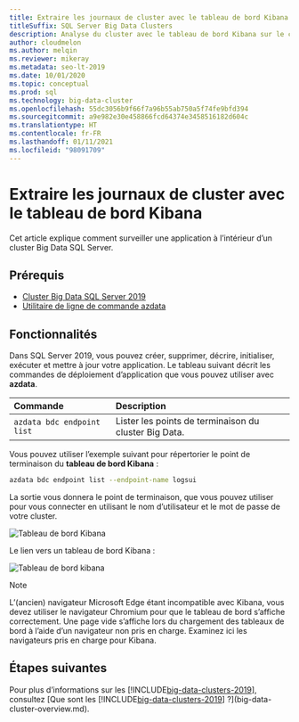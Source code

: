```yaml
---
title: Extraire les journaux de cluster avec le tableau de bord Kibana
titleSuffix: SQL Server Big Data Clusters
description: Analyse du cluster avec le tableau de bord Kibana sur le cluster Big Data SQL Server 2019.
author: cloudmelon
ms.author: melqin
ms.reviewer: mikeray
ms.metadata: seo-lt-2019
ms.date: 10/01/2020
ms.topic: conceptual
ms.prod: sql
ms.technology: big-data-cluster
ms.openlocfilehash: 55dc3056b9f66f7a96b55ab750a5f74fe9bfd394
ms.sourcegitcommit: a9e982e30e458866fcd64374e3458516182d604c
ms.translationtype: HT
ms.contentlocale: fr-FR
ms.lasthandoff: 01/11/2021
ms.locfileid: "98091709"
---
```

# <a name="check-out-cluster-logs--with-kibana-dashboard"></a>Extraire les journaux de cluster avec le tableau de bord Kibana

Cet article explique comment surveiller une application à l’intérieur d’un cluster Big Data SQL Server.

## <a name="prerequisites"></a>Prérequis

- [Cluster Big Data SQL Server 2019](deployment-guidance.md)
- [Utilitaire de ligne de commande azdata](../azdata/install/deploy-install-azdata.md)

## <a name="capabilities"></a>Fonctionnalités

Dans SQL Server 2019, vous pouvez créer, supprimer, décrire, initialiser, exécuter et mettre à jour votre application. Le tableau suivant décrit les commandes de déploiement d’application que vous pouvez utiliser avec **azdata**.

|Commande |Description |
|:---|:---|
|`azdata bdc endpoint list` | Lister les points de terminaison du cluster Big Data. |


Vous pouvez utiliser l’exemple suivant pour répertorier le point de terminaison du **tableau de bord Kibana** :

```bash
azdata bdc endpoint list --endpoint-name logsui 
```

La sortie vous donnera le point de terminaison, que vous pouvez utiliser pour vous connecter en utilisant le nom d’utilisateur et le mot de passe de votre cluster. 

![Tableau de bord Kibana](media/big-data-cluster-monitor-cluster/kibana-dashboard-endpoint.png)


Le lien vers un tableau de bord Kibana :

![Tableau de bord kibana](./media/view-cluster-status/kibana-dashboard.png)

> [!NOTE]
> L’(ancien) navigateur Microsoft Edge étant incompatible avec Kibana, vous devez utiliser le navigateur Chromium pour que le tableau de bord s’affiche correctement. Une page vide s’affiche lors du chargement des tableaux de bord à l’aide d’un navigateur non pris en charge. Examinez ici les navigateurs pris en charge pour Kibana.

## <a name="next-steps"></a>Étapes suivantes

Pour plus d’informations sur les [!INCLUDE[big-data-clusters-2019](../includes/ssbigdataclusters-ss-nover.md)], consultez [Que sont les [!INCLUDE[big-data-clusters-2019](../includes/ssbigdataclusters-ver15.md)] ?](big-data-cluster-overview.md).